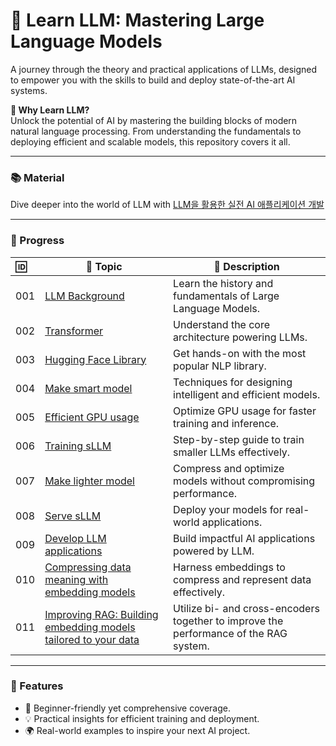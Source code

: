 # 🌟 Learn LLM: Mastering Large Language Models

A journey through the theory and practical applications of LLMs, designed to empower you with the skills to build and deploy state-of-the-art AI systems.

**🚀 Why Learn LLM?**  
Unlock the potential of AI by mastering the building blocks of modern natural language processing. From understanding the fundamentals to deploying efficient and scalable models, this repository covers it all.

---

### 📚 Material
Dive deeper into the world of LLM with [LLM을 활용한 실전 AI 애플리케이션 개발](https://github.com/onlybooks/llm/tree/main)

---

### 📖 Progress
| 🆔 | 📂 Topic | 📑 Description |
| :--- | ---- | ---- |
| 001    | [LLM Background](https://github.com/JYKai/LLM-usage/tree/main/001_LLM-background)                    | Learn the history and fundamentals of Large Language Models. |
| 002    | [Transformer](https://github.com/JYKai/LLM-usage/tree/main/002_Transformer)                              | Understand the core architecture powering LLMs. |
| 003    | [Hugging Face Library](https://github.com/JYKai/LLM-usage/tree/main/003_hugging-face-library)            | Get hands-on with the most popular NLP library. |
| 004    | [Make smart model](https://github.com/JYKai/LLM-usage/tree/main/004_make-smart-model)                    | Techniques for designing intelligent and efficient models. |
| 005    | [Efficient GPU usage](https://github.com/JYKai/LLM-usage/tree/main/005_efficient-learning-gpu)           | Optimize GPU usage for faster training and inference. |
| 006    | [Training sLLM](https://github.com/JYKai/LLM-usage/tree/main/006_train-sLLM)                             | Step-by-step guide to train smaller LLMs effectively. |
| 007    | [Make lighter model](https://github.com/JYKai/LLM-usage/tree/main/007_make-lighter-model)                | Compress and optimize models without compromising performance. |
| 008    | [Serve sLLM](https://github.com/JYKai/LLM-usage/tree/main/008_serve-sLLM)                                | Deploy your models for real-world applications. |
| 009    | [Develop LLM applications](https://github.com/JYKai/LLM-usage/tree/main/009_develop-LLM-application)     | Build impactful AI applications powered by LLM. |
| 010    | [Compressing data meaning with embedding models](https://github.com/JYKai/LLM-usage/tree/main/010_data-embedding)     | Harness embeddings to compress and represent data effectively. |
| 011    | [Improving RAG: Building embedding models tailored to your data](https://github.com/JYKai/LLM-usage/tree/main/011_RAG-improve)     | Utilize bi- and cross-encoders together to improve the performance of the RAG system. |

---

### 🌟 Features
- 📖 Beginner-friendly yet comprehensive coverage.
- 💡 Practical insights for efficient training and deployment.
- 🌍 Real-world examples to inspire your next AI project.